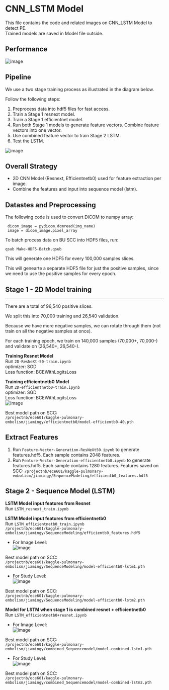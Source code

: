 # CNN_LSTM Model

This file contains the code and related images on CNN_LSTM Model to detect PE.  
Trained models are saved in Model file outside.  

## Performance
![image](https://github.com/Neurobiologist/EC601-Pulmonary-Embolism/blob/master/CNN-LSTM-Model/IMG/ROC%20Curve%20for%20CNN_LSTM.png)

## Pipeline

We use a two stage training process as illustrated in the diagram below.

Follow the following steps:

1. Preprocess data into hdf5 files for fast access.
2. Train a Stage 1 resnext model.
3. Train a Stage 1 efficientnet model.
4. Run both Stage 1 models to generate feature vectors. Combine feature vectors into one vector.
5. Use combined feature vector to train Stage 2 LSTM.
6. Test the LSTM.

![image](https://github.com/Neurobiologist/EC601-Pulmonary-Embolism/blob/master/CNN-LSTM-Model/IMG/CNN_LSTM%20pipeline.PNG)

## Overall Strategy

* 2D CNN Model (Resnext, Efficientnetb0) used for feature extraction per image.
* Combine the features and input into sequence model (lstm).

## Datastes and Preprocessing  

The following code is used to convert DICOM to numpy array:

```
 dicom_image = pydicom.dcmread(img_name)  
 image = dicom_image.pixel_array
```
 
 To batch process data on BU SCC into HDF5 files, run:
 
 ```
 qsub Make-HDF5-Batch.qsub
 ```
 
 This will generate one HDF5 for every 100,000 samples slices.
 
 This will genearte a separate HDF5 file for just the positive samples, since we need to use the positive samples for every epoch.
 
 ## Stage 1 - 2D Model training
---
There are a total of 96,540 positive slices.

We split this into 70,000 training and 26,540 validation.

Because we have more negative samples, we can rotate through them (not train on all the negative samples at once).

For each training epoch, we train on 140,000 samples (70,000+, 70,000-) and validate on (26,540+, 26,540-).

**Training Resnet Model**  
Run <code>2D-ResNeXt-50-train.ipynb</code>  
optimizer: SGD  
Loss function: BCEWithLogitsLoss 

**Training efficientnetb0 Model**    
Run <code>2D-efficientnetb0-train.ipynb</code>  
optimizer: SGD  
Loss function: BCEWithLogitsLoss  
![image](https://github.com/Neurobiologist/EC601-Pulmonary-Embolism/blob/master/CNN-LSTM-Model/IMG/efficientnetb0.PNG)  

Best model path on SCC:    
<code>/projectnb/ece601/kaggle-pulmonary-embolism/jiamingy/efficientnetb0/model-efficientb0-40.pth</code>    


 ## Extract Features  

 1. Run <code>Feature-Vector-Generation-ResNeXt50.ipynb</code> to generate features.hdf5. Each sample contains 2048 features.  
 2. Run <code>Feature-Vector-Generation-efficientnetb0.ipynb</code> to generate features.hdf5. Each sample contains 1280 features. Features saved on SCC: <code>/projectnb/ece601/kaggle-pulmonary-embolism/jiamingy/SequenceModeling/efficientb0_features.hdf5</code>  
 
 ## Stage 2 - Sequence Model (LSTM)   

**LSTM Model input features from Resnet**  
Run <code>LSTM_resnext_train.ipynb</code> 

**LSTM Model input features from efficientnetb0**  
Run <code>LSTM_efficientnetb0_train.ipynb</code>  
<code>/projectnb/ece601/kaggle-pulmonary-embolism/jiamingy/SequenceModeling/efficientb0_features.hdf5</code>    
* For Image Level:  
![image](https://github.com/Neurobiologist/EC601-Pulmonary-Embolism/blob/master/CNN-LSTM-Model/IMG/efficientnetb0_lstm_imagelevel.PNG)

Best model path on SCC:  
<code>/projectnb/ece601/kaggle-pulmonary-embolism/jiamingy/SequenceModeling/model-efficientb0-lstm1.pth</code>   
* For Study Level:  
![image](https://github.com/Neurobiologist/EC601-Pulmonary-Embolism/blob/master/CNN-LSTM-Model/IMG/efficientnetb0_lstm_studylevel.PNG)

Best model path on SCC:  
<code>/projectnb/ece601/kaggle-pulmonary-embolism/jiamingy/SequenceModeling/model-efficientb0-lstm2.pth</code>  


**Model for LSTM when stage 1 is combined resnet + efficientnetb0**     
Run <code>LSTM_efficientnetb0+resnet.ipynb</code>  
* For Image Level:      
![image](https://github.com/Neurobiologist/EC601-Pulmonary-Embolism/blob/master/CNN-LSTM-Model/IMG/combined_lstm_imagelevel.PNG)  

Best model path on SCC:  
<code>/projectnb/ece601/kaggle-pulmonary-embolism/jiamingy/combined_Sequencemodel/model-combined-lstm1.pth</code>    
* For Study Level:    
![image](https://github.com/Neurobiologist/EC601-Pulmonary-Embolism/blob/master/CNN-LSTM-Model/IMG/combined_lstm_studylevel.PNG)  

Best model path on SCC:  
<code>/projectnb/ece601/kaggle-pulmonary-embolism/jiamingy/combined_Sequencemodel/model-combined-lstm2.pth</code>    

